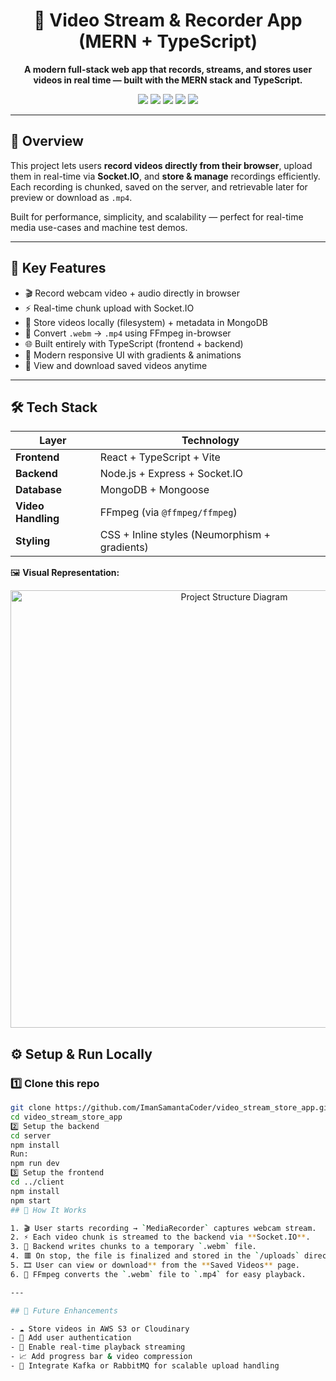 <h1 align="center">🎥 Video Stream & Recorder App (MERN + TypeScript)</h1>

<p align="center">
  <b>A modern full-stack web app that records, streams, and stores user videos in real time — built with the MERN stack and TypeScript.</b>
</p>

<p align="center">
  <img src="https://img.shields.io/badge/Frontend-React-blue?style=for-the-badge&logo=react" />
  <img src="https://img.shields.io/badge/Backend-Node.js-green?style=for-the-badge&logo=node.js" />
  <img src="https://img.shields.io/badge/Database-MongoDB-brightgreen?style=for-the-badge&logo=mongodb" />
  <img src="https://img.shields.io/badge/Language-TypeScript-007ACC?style=for-the-badge&logo=typescript" />
  <img src="https://img.shields.io/badge/Video%20Processing-FFmpeg-orange?style=for-the-badge&logo=ffmpeg" />
</p>

---

## 🚀 Overview

This project lets users **record videos directly from their browser**, upload them in real-time via **Socket.IO**, and **store & manage** recordings efficiently.  
Each recording is chunked, saved on the server, and retrievable later for preview or download as `.mp4`.

Built for performance, simplicity, and scalability — perfect for real-time media use-cases and machine test demos.

---

## 🧩 Key Features

- 🎬 Record webcam video + audio directly in browser  
- ⚡ Real-time chunk upload with Socket.IO  
- 💾 Store videos locally (filesystem) + metadata in MongoDB  
- 🔄 Convert `.webm` → `.mp4` using FFmpeg in-browser  
- 🌐 Built entirely with TypeScript (frontend + backend)  
- 🎨 Modern responsive UI with gradients & animations  
- 📁 View and download saved videos anytime  

---

## 🛠️ Tech Stack

| Layer | Technology |
|-------|-------------|
| **Frontend** | React + TypeScript + Vite |
| **Backend** | Node.js + Express + Socket.IO |
| **Database** | MongoDB + Mongoose |
| **Video Handling** | FFmpeg (via `@ffmpeg/ffmpeg`) |
| **Styling** | CSS + Inline styles (Neumorphism + gradients) |



🖼️ **Visual Representation:**

<p align="center">
  <img src="https://github.com/ImanSamantaCoder/video_stream_store_app/assets/image.png" alt="Project Structure Diagram" width="700">
</p>


## ⚙️ Setup & Run Locally

### 1️⃣ Clone this repo
```bash
git clone https://github.com/ImanSamantaCoder/video_stream_store_app.git
cd video_stream_store_app
2️⃣ Setup the backend
cd server
npm install
Run:
npm run dev
3️⃣ Setup the frontend
cd ../client
npm install
npm start
## 🧠 How It Works

1. 🎬 User starts recording → `MediaRecorder` captures webcam stream.  
2. ⚡ Each video chunk is streamed to the backend via **Socket.IO**.  
3. 💾 Backend writes chunks to a temporary `.webm` file.  
4. 🟥 On stop, the file is finalized and stored in the `/uploads` directory.  
5. 🎞️ User can view or download** from the **Saved Videos** page.  
6. 🔄 FFmpeg converts the `.webm` file to `.mp4` for easy playback.  

---

## 🧩 Future Enhancements

- ☁️ Store videos in AWS S3 or Cloudinary  
- 🔐 Add user authentication 
- 🔄 Enable real-time playback streaming
- 📈 Add progress bar & video compression 
- 🧩 Integrate Kafka or RabbitMQ for scalable upload handling
 



